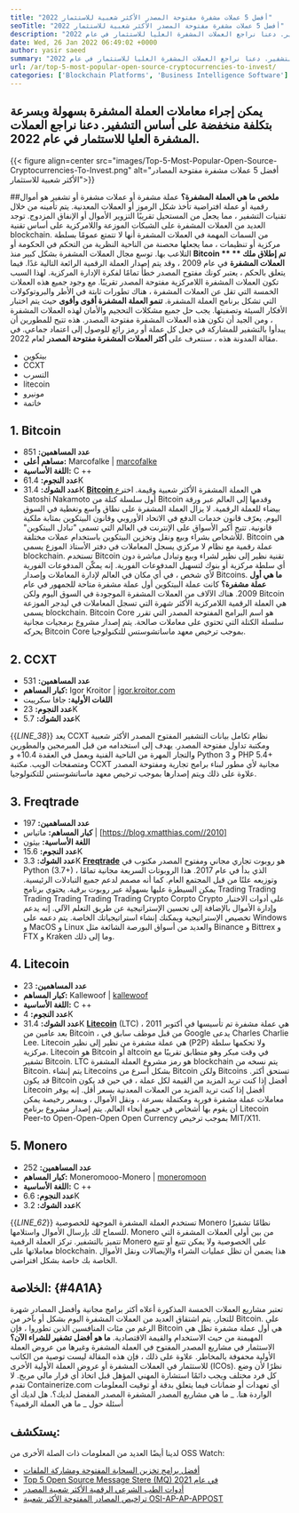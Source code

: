 ```yaml
---
title: "أفضل 5 عملات مشفرة مفتوحة المصدر الأكثر شعبية للاستثمار 2022" 
seoTitle: "أفضل 5 عملات مشفرة مفتوحة المصدر الأكثر شعبية للاستثمار 2022" 
description: "يمكن إجراء معاملات العملة المشفرة بسهولة وبسرعة بتكلفة منخفضة على أساس التشفير. دعنا نراجع العملات المشفرة العليا للاستثمار في عام 2022." 
date: Wed, 26 Jan 2022 06:49:02 +0000
author: yasir saeed
summary: "يمكن إجراء معاملات العملة المشفرة بسهولة وبسرعة بتكلفة منخفضة على أساس التشفير. دعنا نراجع العملات المشفرة العليا للاستثمار في عام 2022." 
url: /ar/top-5-most-popular-open-source-cryptocurrencies-to-invest/
categories: ['Blockchain Platforms', 'Business Intelligence Software']
---
```


## يمكن إجراء معاملات العملة المشفرة بسهولة وبسرعة بتكلفة منخفضة على أساس التشفير. دعنا نراجع العملات المشفرة العليا للاستثمار في عام 2022.

{{< figure align=center src="images/Top-5-Most-Popular-Open-Source-Cryptocurrencies-To-Invest.png" alt="أفضل 5 عملات مشفرة مفتوحة المصادر الأكثر شعبية للاستثمار">}}


##**ملخص**
**ما هي العملة المشفرة؟** عملة مشفرة أو عملات مشفرة أو تشفير هو أموال رقمية أو عملة افتراضية تأخذ شكل الرموز أو العملات المعدنية. يتم تأمينه من خلال تقنيات التشفير ، مما يجعل من المستحيل تقريبًا التزوير الأموال أو الإنفاق المزدوج. توجد العديد من العملات المشفرة على الشبكات الموزعة واللامركزية على أساس تقنية blockchain. من السمات المهمة في العملات المشفرة أنها لا تتمتع عمومًا بسلطة مركزية أو تنظيمات ، مما يجعلها محصنة من الناحية النظرية من التحكم في الحكومة أو التلاعب بها.
توسع مجال العملات المشفرة بشكل كبير منذ **Bitcoin ** ** تم إطلاق ملك العملات المشفرة**  في عام 2009 ، وقد يتم إصدار العملة الرقمية الرائعة التالية غدًا. فيما يتعلق بالحكم ، يعتبر كونك مفتوح المصدر خطأً تمامًا لفكرة الإدارة المركزية. لهذا السبب تكون العملات المشفرة اللامركزية مفتوحة المصدر تقريبًا.
مع وجود جميع هذه العملات الخمسة التي تقل عن العملات المشفرة ، هناك تطورات ثابتة في الأطر والبروتوكولات التي تشكل برنامج العملة المشفرة.  **تنمو العملة المشفرة أقوى وأقوى**  حيث يتم اختبار الأفكار السيئة وتصفيتها. يجب حل جميع مشكلات التحجيم والأمان لهذه العملات المشفرة ، ومن الجيد أن تكون هذه العملات المشفرة مفتوحة المصدر. هذه تتيح للمطورين أن يبدأوا بالتشفير للمشاركة في جعل كل عملة أو رمز رائع للوصول إلى اعتماد جماعي.
في مقالة المدونة هذه ، سنتعرف على  **أكثر العملات المشفرة مفتوحة المصدر**  لعام 2022.
  * بيتكوين
  * CCXT
  * التسرب
  * litecoin
  * مونيرو
  * خاتمة

## 1. Bitcoin
  * **عدد المساهمين:**  851
  * **مساهم أعلى:**  Marcofalke | [marcofalke][1]
  * **اللغة الأساسية:**  C ++
  * **عدد النجوم:**  61.4K
  * **عدد الشوك:**  31.4K
[ **Bitcoin** ][2] هي العملة المشفرة الأكثر شعبية وقيمة. اخترع Satoshi Nakamoto أول سلسلة كتلة من Bitcoin وقدمها إلى العالم عبر ورقة بيضاء للعملة الرقمية. لا يزال العملة المشفرة على نطاق واسع وتغطية في السوق اليوم. يعرّف قانون خدمات الدفع في الاتحاد الأوروبي وقانون البيتكوين بمثابة ملكية قانونية. تتيح أكبر الأسواق على الإنترنت في العالم التي تسمى "تبادل البيتكوين" للأشخاص بشراء وبيع ونقل وتخزين البيتكوين باستخدام عملات مختلفة.
Bitcoin هي عملة رقمية مع نظام لا مركزي يسجل المعاملات في دفتر الأستاذ الموزع يسمى blockchain. تستخدم Bitcoin تقنية نظير إلى نظير لشراء وبيع وتبادل مباشرة دون أي سلطة مركزية أو بنوك لتسهيل المدفوعات الفورية. إنه يمكّن المدفوعات الفورية لأي شخص ، في أي مكان في العالم لإدارة المعاملات وإصدار Bitcoins.
**ما هي أول عملة مشفرة؟** كانت عملة البيتكوين أول عملة مشفرة متاحة للجمهور في عام 2009. هناك الآلاف من العملات المشفرة الموجودة في السوق اليوم ولكن Bitcoin هي العملة الرقمية اللامركزية الأكثر شهرة التي تسجل المعاملات في ليدجر الموزعة يسمى blockchain. Bitcoin Core هو اسم البرامج المفتوحة المصدر التي تقرر سلسلة الكتلة التي تحتوي على معاملات صالحة. يتم إصدار مشروع برمجيات مجانية يحركه Bitcoin Core بموجب ترخيص معهد ماساتشوستس للتكنولوجيا.

## 2. CCXT
  * **عدد المساهمين:**  531
  * **كبار المساهم:**  Igor Kroitor | [igor.kroitor.com][3]
  * **اللغات الأولية:**  جافا سكريبت
  * **عدد النجوم:**  23K
  * **عدد الشوك:**  5.7K

{{_LINE_38_}}
يعد CCXT نظام تكامل بيانات التشفير المفتوح المصدر الأكثر شعبية ومكتبة تداول مفتوحة المصدر. يهدف إلى استخدامه من قبل المبرمجين والمطورين والتجار المهرة من الناحية الفنية ويعمل في العقدة 10.4+ و Python 3 و PHP 5.4+ ومتصفحات الويب. مكتبة CCXT مجانية لأي مطور لبناء برامج تجارية ومفتوحة المصدر علاوة على ذلك ويتم إصدارها بموجب ترخيص معهد ماساتشوستس للتكنولوجيا.

## 3. Freqtrade
  * **عدد المساهمين:**  197
  * **كبار المساهم:**  ماتياس | [https://blog.xmatthias.com//2010]
  * **اللغة الأساسية:**  بيثون
  * **عدد النجوم:**  15.6K
  * **عدد الشوك:**  3.3K
**[Freqtrade][6]** هو روبوت تجاري مجاني ومفتوح المصدر مكتوب في Python (3.7+) ، الذي بدأ في عام 2017. هذا الروبوتات السريعة مجانية تمامًا وتوزيعه علنًا من قبل المجتمع العام. كما أنه مصمم لدعم جميع التبادلات الرئيسية. يمكن السيطرة عليها بسهولة عبر روبوت برقية.
يحتوي برنامج Trading Trading Trading Trading Trading Trading Crypto Corpto Crypto على أدوات الاختبار وإدارة الأموال بالإضافة إلى تحسين الإستراتيجية عن طريق التعلم الآلي. إنه يدعم تخصيص الإستراتيجية ويمكنك إنشاء استراتيجياتك الخاصة. يتم دعمه على Windows و MacOS و Linux والعديد من أسواق البورصة الشائعة مثل Binance و Bittrex و FTX و Kraken وما إلى ذلك.

## 4. Litecoin
  * **عدد المساهمين:**  23
  * **كبار المساهم:**  Kallewoof | [kallewoof][7]
  * **اللغة الأساسية:**  C ++
  * **عدد النجوم:**  4K
  * **عدد الشوك:**  31.4K
**[Litecoin][8]** (LTC) هي عملة مشفرة تم تأسيسها في أكتوبر 2011 ، بعد عامين من Bitcoin ، من قبل موظف سابق في Google يدعى Charles Charlie Lee. Litecoin هي عملة مشفرة من نظير إلى نظير (P2P) ولا تحكمها سلطة مركزية. Litecoin هو Bitcoin أو altcoin في وقت مبكر وهو متطابق تقريبًا مع تشفير Bitcoin. LTC هو رمز مشروع العملة المشفرة blockchain يتم نسخه من Bitcoin.
يتم إنشاء Litecoins بشكل أسرع من Bitcoin ولكن Bitcoins تستحق أكثر. قد يكون Bitcoin أفضل إذا كنت تريد المزيد من القيمة لكل عملة ، في حين قد يكون Litecoin أفضل إذا كنت تريد المزيد من العملات المعدنية بسعر أقل. إنه يوفر معاملات عملة مشفرة فورية ومكتملة بسرعة ، ونقل الأموال ، وبسعر رخيصة يمكن أن يقوم بها أشخاص في جميع أنحاء العالم. يتم إصدار مشروع برنامج Litecoin Peer-to Open-Open-Open Open Currency بموجب ترخيص MIT/X11.

## 5. Monero
  * **عدد المساهمين:**  252
  * **كبار المساهم:**  Moneromooo-Monero | [moneromoon][9]
  * **اللغة الأساسية:**  C ++
  * **عدد النجوم:**  6.6K
  * **عدد الشوك:**  3.2K

{{_LINE_62_}}
تستخدم العملة المشفرة الموجهة للخصوصية Monero نظامًا تشفيرًا للسماح لك بإرسال الأموال واستلامها. Monero من بين أولى العملات المشفرة التي تتميز بالتشفير. تركز العملة الرقمية Monero على الخصوصية ولا يمكن تتبع أو تتبع معاملاتها على blockchain. هذا يضمن أن تظل عمليات الشراء والإيصالات ونقل الأموال الخاصة بك خاصة بشكل افتراضي.

##  **الخلاصة:**    {#4A1A}
تعتبر مشاريع العملات الخمسة المذكورة أعلاه أكثر برامج مجانية وأفضل المصادر شهرة للتجار. يتم اشتقاق العديد من العملات المشفرة اليوم بشكل أو بآخر من Bitcoin. على الرغم من مئات المنافسين الذين تطوروا ، فإن Bitcoin هي أول عملة مشفرة تظل هي المهيمنة من حيث الاستخدام والقيمة الاقتصادية.
**ما هو أفضل تشفير للشراء الآن؟** الاستثمار في مشاريع المصدر المفتوح في العملة المشفرة وغيرها من عروض العملة الأولية محفوفة بالمخاطر. علاوة على ذلك ، فإن هذه المقالة ليست توصية من الكاتب للاستثمار في العملات المشفرة أو عروض العملة الأولية الأخرى (ICOs). نظرًا لأن وضع كل فرد مختلف ويجب دائمًا استشارة المهني المؤهل قبل اتخاذ أي قرار مالي مربح. لا تقدم Containerize.com أي تعهدات أو ضمانات فيما يتعلق بدقة أو توقيت المعلومات الواردة هنا.
_ ما هي مشاريع المصدر المشفرة المصدر المفضل لديك؟. هل لديك أي أسئلة حول _ ما هي العملة الرقمية؟

## يستكشف:
لدينا أيضًا العديد من المعلومات ذات الصلة الأخرى من OSS Watch:
  * [أفضل برامج تخزين السحابة المفتوحة ومشاركة الملفات][12]
  * [Top 5 Open Source Message Stere (MQ) في عام 2021][13]
  * [أدوات الطب الشرعي الرقمية الأكثر شعبية المصدر][14]
  * [تراخيص المصادر المفتوحة الأكثر شعبية OSI-AP-AP-APPOST][15]

  
[1]: https://twitter.com/spyced?lang=en
[2]: https://github.com/bitcoin/bitcoin
[3]: http://igor.kroitor.com/
[4]: https://github.com/ccxt/ccxt
[5]: https://twitter.com/liggitt?lang=en
[6]: https://github.com/freqtrade/freqtrade
[7]: https://twitter.com/brian_coca?lang=en
[8]: https://github.com/litecoin-project/litecoin
[9]: https://twitter.com/timograham?lang=en
[10]: https://github.com/monero-project/monero
[11]: mailto:yasir.saeed@aspose.com
[12]: https://products.containerize.com/backup-and-sync/
[13]: https://blog.containerize.com/message-queue-software/top-5-open-source-message-queue-software-in-2021/
[14]: https://blog.containerize.com/digital-forensic-tools/top-5-open-source-digital-forensic-tools-in-2021/
[15]: https://blog.containerize.com/licenses-standards/top-5-most-popular-osi-approved-open-source-licenses-of-2021/
